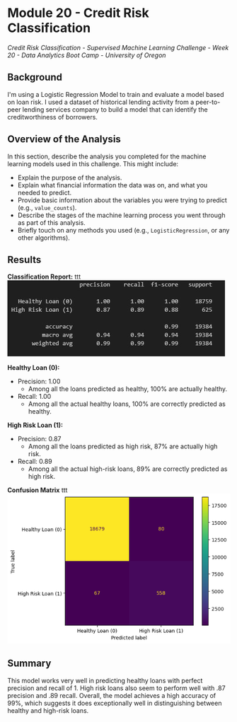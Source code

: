 # Module 20 - Credit Risk Classification
*Credit Risk Classification - Supervised Machine Learning Challenge - Week 20 - Data Analytics Boot Camp - University of Oregon*


## Background
I'm using a Logistic Regression Model to train and evaluate a model based on loan risk. I used a dataset of historical lending activity from a peer-to-peer lending services company to build a model that can identify the creditworthiness of borrowers.


## Overview of the Analysis

In this section, describe the analysis you completed for the machine learning models used in this challenge. This might include:

* Explain the purpose of the analysis.
* Explain what financial information the data was on, and what you needed to predict.
* Provide basic information about the variables you were trying to predict (e.g., `value_counts`).
* Describe the stages of the machine learning process you went through as part of this analysis.
* Briefly touch on any methods you used (e.g., `LogisticRegression`, or any other algorithms).

## Results
**Classification Report:**
ttt
![Classification Report](images/classification_report.JPG)


**Healthy Loan (0):**
- Precision: 1.00 
    - Among all the loans predicted as healthy, 100% are actually healthy.
- Recall: 1.00 
    - Among all the actual healthy loans, 100% are correctly predicted as healthy.

**High Risk Loan (1):**
- Precision: 0.87
    - Among all the loans predicted as high risk, 87% are actually high risk.
- Recall: 0.89
    - Among all the actual high-risk loans, 89% are correctly predicted as high risk.

**Confusion Matrix**
ttt
![Confusion Matrix](images/confusion_matrix.png)


## Summary

This model works very well in predicting healthy loans with perfect precision and recall of 1.  High risk loans also seem to perform well with .87 precision and .89 recall.  Overall, the model achieves a high accuracy of 99%, which suggests it does exceptionally well in distinguishing between healthy and high-risk loans.